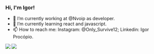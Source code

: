 ### Hi, I'm Igor!

- 🔭 I’m currently working at @Nvoip as developer.
- 🌱 I’m currently learning react and javascript.
- 📫 How to reach me: Instagram: @Only_Survive12; Linkedin: Igor Procópio.

<a href="https://github.com/IgorProcopio12/github-readme-stats">
  <img align="left" src="https://github-readme-stats.vercel.app/api?username=IgorProcopio12&hide=stars&show_icons=true&theme=tokyonight"/>
</a>
<a href="https://github.com/IgorProcopio12/convoychat">
  <img align="left" src="https://github-readme-stats.vercel.app/api/top-langs/?username=IgorProcopio12&theme=tokyonight)](https://github.com/anuraghazra/github-readme-stats" />
</a>





